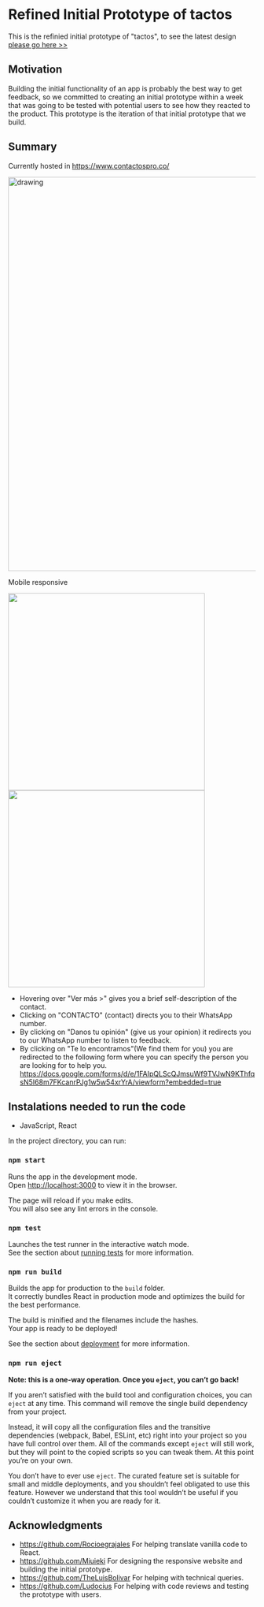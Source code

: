 # Refined Initial Prototype of tactos
This is the refinied initial prototype of "tactos", to see the latest design [please go here >>](https://www.figma.com/file/gSUV9HOvIFFC6izoageWmO/tactos?node-id=0%3A1)  


## Motivation
Building the initial functionality of an app is probably the best way to get feedback, so we committed to creating an initial prototype within a week that was going to be tested with potential users to see how they reacted to the product. This prototype is the iteration of that initial prototype that we build.

## Summary
Currently hosted in https://www.contactospro.co/

<img src="https://user-images.githubusercontent.com/39535338/154821333-c71cdcb8-38b9-4735-90c7-b8e4d0b17735.PNG" alt="drawing" width="800"/>  

Mobile responsive
<p float="left">
  <img src="https://user-images.githubusercontent.com/39535338/154821941-838e14bd-6746-48b6-8c39-b0f9e80f9093.PNG" width="400" />
  <img src="https://user-images.githubusercontent.com/39535338/154821530-9305aa9a-00e2-47a6-8d71-727142f91fb6.PNG" width="400" /> 
</p>

- Hovering over "Ver más >" gives you a brief self-description of the contact.
- Clicking on "CONTACTO" (contact) directs you to their WhatsApp number.
- By clicking on "Danos tu opinión" (give us your opinion) it redirects you to our WhatsApp number to listen to feedback.
- By clicking on "Te lo encontramos"(We find them for you) you are redirected to the following form where you can specify the person you are looking for to help you.
https://docs.google.com/forms/d/e/1FAIpQLScQJmsuWf9TVJwN9KThfqsN5I68m7FKcanrPJg1w5w54xrYrA/viewform?embedded=true

## Instalations needed to run the code
- JavaScript, React

In the project directory, you can run:

### `npm start`

Runs the app in the development mode.\
Open [http://localhost:3000](http://localhost:3000) to view it in the browser.

The page will reload if you make edits.\
You will also see any lint errors in the console.

### `npm test`

Launches the test runner in the interactive watch mode.\
See the section about [running tests](https://facebook.github.io/create-react-app/docs/running-tests) for more information.

### `npm run build`

Builds the app for production to the `build` folder.\
It correctly bundles React in production mode and optimizes the build for the best performance.

The build is minified and the filenames include the hashes.\
Your app is ready to be deployed!

See the section about [deployment](https://facebook.github.io/create-react-app/docs/deployment) for more information.

### `npm run eject`

**Note: this is a one-way operation. Once you `eject`, you can’t go back!**

If you aren’t satisfied with the build tool and configuration choices, you can `eject` at any time. This command will remove the single build dependency from your project.

Instead, it will copy all the configuration files and the transitive dependencies (webpack, Babel, ESLint, etc) right into your project so you have full control over them. All of the commands except `eject` will still work, but they will point to the copied scripts so you can tweak them. At this point you’re on your own.

You don’t have to ever use `eject`. The curated feature set is suitable for small and middle deployments, and you shouldn’t feel obligated to use this feature. However we understand that this tool wouldn’t be useful if you couldn’t customize it when you are ready for it.

## Acknowledgments
- https://github.com/Rocioegrajales For helping translate vanilla code to React.
- https://github.com/Miuieki For designing the responsive website and building the initial prototype.
- https://github.com/TheLuisBolivar For helping with technical queries.
- https://github.com/Ludocius For helping with code reviews and testing the prototype with users.
